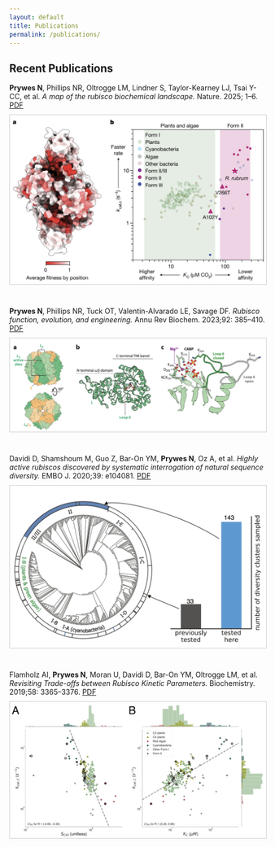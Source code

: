 ```yaml
---
layout: default
title: Publications
permalink: /publications/
---
```


<style>
.publication {
  margin-bottom: 40px;
}

.publication img {
  max-width: 100%;
  height: auto;
  margin-top: 10px;
  border: 1px solid #ccc;
}
</style>

## Recent Publications

<div class="publication">
<strong>Prywes N</strong>, Phillips NR, Oltrogge LM, Lindner S, Taylor-Kearney LJ, Tsai Y-CC, et al.  
<em>A map of the rubisco biochemical landscape.</em> Nature. 2025; 1–6.  
<a href="/papers/rubiscoDMS2025.pdf">PDF</a>  
<img src="/images/biscoDMSPic.png" alt="Rubisco DMS Paper Image">
</div>

<div class="publication">
<strong>Prywes N</strong>, Phillips NR, Tuck OT, Valentin-Alvarado LE, Savage DF.  
<em>Rubisco function, evolution, and engineering.</em> Annu Rev Biochem. 2023;92: 385–410.  
<a href="/papers/annRevRubisco2023.pdf">PDF</a>  
<img src="/images/annRevPic.png" alt="Annual Review Image">
</div>

<div class="publication">
Davidi D, Shamshoum M, Guo Z, Bar-On YM, <strong>Prywes N</strong>, Oz A, et al.  
<em>Highly active rubiscos discovered by systematic interrogation of natural sequence diversity.</em> EMBO J. 2020;39: e104081.  
<a href="/papers/Davidi2020.pdf">PDF</a>  
<img src="/images/DavidiPic.png" alt="Davidi Paper Image">
</div>

<div class="publication">
Flamholz AI, <strong>Prywes N</strong>, Moran U, Davidi D, Bar-On YM, Oltrogge LM, et al.  
<em>Revisiting Trade-offs between Rubisco Kinetic Parameters.</em> Biochemistry. 2019;58: 3365–3376.  
<a href="/papers/flamholz2019.pdf">PDF</a>  
<img src="/images/flamholzPic.png" alt="Flamholz Paper Image">
</div>
